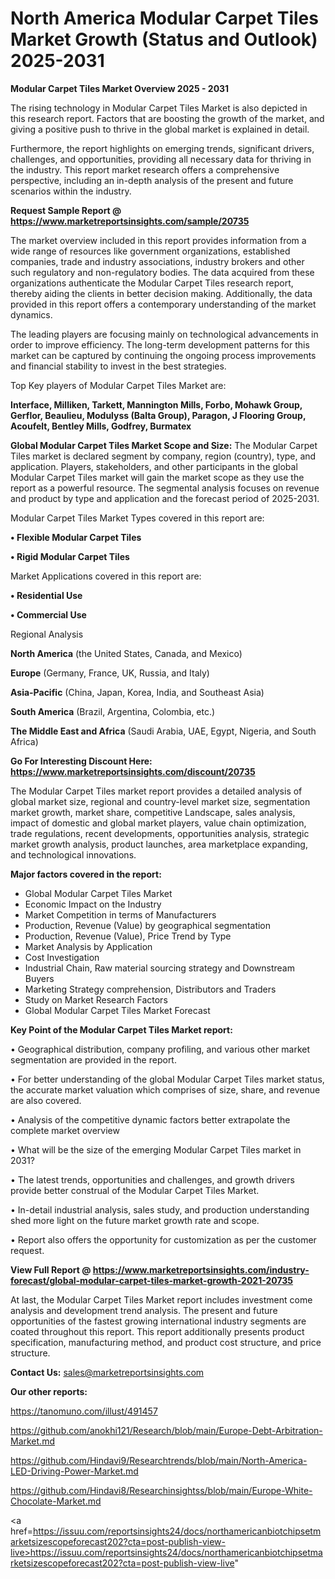 # North America Modular Carpet Tiles Market Growth (Status and Outlook) 2025-2031

<Strong> Modular Carpet Tiles Market Overview 2025 - 2031</strong>

The rising technology in Modular Carpet Tiles Market is also depicted in this research report. Factors that are boosting the growth of the market, and giving a positive push to thrive in the global market is explained in detail.

Furthermore, the report highlights on emerging trends, significant drivers, challenges, and opportunities, providing all necessary data for thriving in the industry. This report market research offers a comprehensive perspective, including an in-depth analysis of the present and future scenarios within the industry.

<strong>Request Sample Report @ <a href=https://www.marketreportsinsights.com/sample/20735>https://www.marketreportsinsights.com/sample/20735</a></strong>

The market overview included in this report provides information from a wide range of resources like government organizations, established companies, trade and industry associations, industry brokers and other such regulatory and non-regulatory bodies. The data acquired from these organizations authenticate the Modular Carpet Tiles research report, thereby aiding the clients in better decision making. Additionally, the data provided in this report offers a contemporary understanding of the market dynamics.

The leading players are focusing mainly on technological advancements in order to improve efficiency. The long-term development patterns for this market can be captured by continuing the ongoing process improvements and financial stability to invest in the best strategies.

Top Key players of Modular Carpet Tiles Market are:

<strong>Interface, Milliken, Tarkett, Mannington Mills, Forbo, Mohawk Group, Gerflor, Beaulieu, Modulyss (Balta Group), Paragon, J Flooring Group, Acoufelt, Bentley Mills, Godfrey, Burmatex</strong>

<strong><b>Global Modular Carpet Tiles Market Scope and Size:</b></strong>
The Modular Carpet Tiles market is declared segment by company, region (country), type, and application. Players, stakeholders, and other participants in the global Modular Carpet Tiles market will gain the market scope as they use the report as a powerful resource. The segmental analysis focuses on revenue and product by type and application and the forecast period of 2025-2031.

Modular Carpet Tiles Market Types covered in this report are:

<strong>• Flexible Modular Carpet Tiles

• Rigid Modular Carpet Tiles</strong>

Market Applications covered in this report are:

<strong>• Residential Use

• Commercial Use</strong> 

Regional Analysis

<strong>North America</strong> (the United States, Canada, and Mexico)

<strong>Europe</strong> (Germany, France, UK, Russia, and Italy)

<strong>Asia-Pacific</strong> (China, Japan, Korea, India, and Southeast Asia)

<strong>South America</strong> (Brazil, Argentina, Colombia, etc.)

<strong>The Middle East and Africa</strong> (Saudi Arabia, UAE, Egypt, Nigeria, and South Africa)

<strong>Go For Interesting Discount Here: <a href=https://www.marketreportsinsights.com/discount/20735>https://www.marketreportsinsights.com/discount/20735</a></strong>

The Modular Carpet Tiles market report provides a detailed analysis of global market size, regional and country-level market size, segmentation market growth, market share, competitive Landscape, sales analysis, impact of domestic and global market players, value chain optimization, trade regulations, recent developments, opportunities analysis, strategic market growth analysis, product launches, area marketplace expanding, and technological innovations.

<strong><b>Major factors covered in the report:</b></strong>
<ul>
  <li>Global Modular Carpet Tiles Market </li>
  <li>Economic Impact on the Industry</li>
  <li>Market Competition in terms of Manufacturers</li>
  <li>Production, Revenue (Value) by geographical segmentation</li>
  <li>Production, Revenue (Value), Price Trend by Type</li>
  <li>Market Analysis by Application</li>
  <li>Cost Investigation</li>
  <li>Industrial Chain, Raw material sourcing strategy and Downstream Buyers</li>
  <li>Marketing Strategy comprehension, Distributors and Traders</li>
  <li>Study on Market Research Factors</li>
  <li>Global Modular Carpet Tiles Market Forecast</li>
</ul>

<strong><b>Key Point of the Modular Carpet Tiles Market report:</b></strong>

• Geographical distribution, company profiling, and various other market segmentation are provided in the report.

• For better understanding of the global Modular Carpet Tiles market status, the accurate market valuation which comprises of size, share, and revenue are also covered.

• Analysis of the competitive dynamic factors better extrapolate the complete market overview

• What will be the size of the emerging Modular Carpet Tiles market in 2031?

• The latest trends, opportunities and challenges, and growth drivers provide better construal of the Modular Carpet Tiles Market.

• In-detail industrial analysis, sales study, and production understanding shed more light on the future market growth rate and scope.

• Report also offers the opportunity for customization as per the customer request.

<strong><b>View Full Report @ <a href=https://www.marketreportsinsights.com/industry-forecast/global-modular-carpet-tiles-market-growth-2021-20735>https://www.marketreportsinsights.com/industry-forecast/global-modular-carpet-tiles-market-growth-2021-20735</a></b></strong>


At last, the Modular Carpet Tiles Market report includes investment come analysis and development trend analysis. The present and future opportunities of the fastest growing international industry segments are coated throughout this report. This report additionally presents product specification, manufacturing method, and product cost structure, and price structure.

<strong>Contact Us:</strong>
sales@marketreportsinsights.com

<strong>Our other reports:</strong>

<a href=https://tanomuno.com/illust/491457>https://tanomuno.com/illust/491457</a>

<a href=https://github.com/anokhi121/Research/blob/main/Europe-Debt-Arbitration-Market.md>https://github.com/anokhi121/Research/blob/main/Europe-Debt-Arbitration-Market.md</a>

<a href=https://github.com/Hindavi9/Researchtrends/blob/main/North-America-LED-Driving-Power-Market.md>https://github.com/Hindavi9/Researchtrends/blob/main/North-America-LED-Driving-Power-Market.md</a>

<a href=https://github.com/Hindavi8/Researchinsightss/blob/main/Europe-White-Chocolate-Market.md>https://github.com/Hindavi8/Researchinsightss/blob/main/Europe-White-Chocolate-Market.md</a>

<a href=https://issuu.com/reportsinsights24/docs/northamericanbiotchipsetmarketsizescopeforecast202?cta=post-publish-view-live>https://issuu.com/reportsinsights24/docs/northamericanbiotchipsetmarketsizescopeforecast202?cta=post-publish-view-live</a>"
